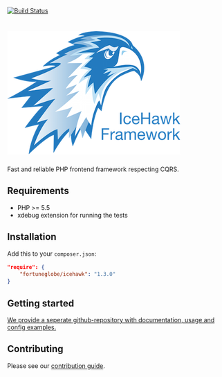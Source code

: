 [![Build Status](https://travis-ci.org/fortuneglobe/icehawk.svg)](https://travis-ci.org/fortuneglobe/icehawk)

# ![Ice Hawk](icehawk-logo.png)

Fast and reliable PHP frontend framework respecting CQRS.

## Requirements

 * PHP >= 5.5
 * xdebug extension for running the tests

## Installation

Add this to your `composer.json`:

```json
"require": {
    "fortuneglobe/icehawk": "1.3.0"
}
```

## Getting started

[We provide a seperate github-repository with documentation, usage and config examples.](https://github.com/fortuneglobe/icehawk-examples)
 
## Contributing

Please see our [contribution guide](./CONTRIBUTING.md).
